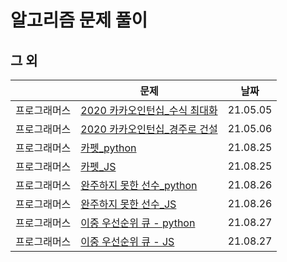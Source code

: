 # 알고리즘 문제 풀이

## 그 외 

|              | 문제                                                         | 날짜     |
| ------------ | ------------------------------------------------------------ | -------- |
| 프로그래머스 | [2020 카카오인턴십_수식 최대화](2020카카오인턴십_수식최대화.py) | 21.05.05 |
| 프로그래머스 | [2020 카카오인턴십_경주로 건설](2020카카오인턴_경주로건설_bfs.py) | 21.05.06 |
| 프로그래머스 | [카펫_python](프로그래머스_카펫.py)                          | 21.08.25 |
| 프로그래머스 | [카펫_JS](프로그래머스_카펫.js)                              | 21.08.25 |
| 프로그래머스 | [완주하지 못한 선수_python](프로그래머스_완주하지못한선수.py) | 21.08.26 |
| 프로그래머스 | [완주하지 못한 선수_JS](프로그래머스_완주하지못한선수.js)    | 21.08.26 |
| 프로그래머스 | [이중 우선순위 큐 - python](프로그래머스_이중우선순위큐.py)  | 21.08.27 |
| 프로그래머스 | [이중 우선순위 큐 - JS](프로그래머스_이중우선순위큐.js)      | 21.08.27 |

